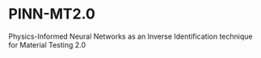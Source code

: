 # PINN-MT2.0
Physics-Informed Neural Networks as an Inverse Identification technique for Material Testing 2.0 
